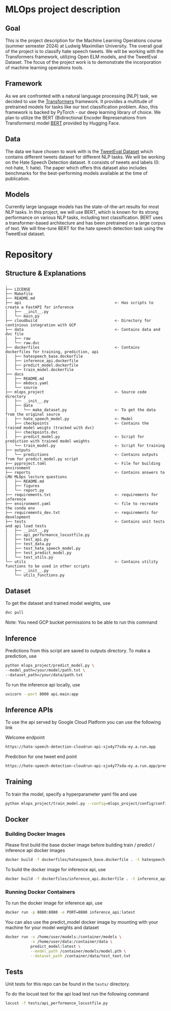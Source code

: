 # MLOps project description

## Goal
This is the project description for the Machine Learning Operations course (summer semester 2024) at Ludwig Maximilian University. The overall goal of the project is to classify hate speech tweets. We will be working with the Transformers framework, utilizing Open ELM models, and the TweetEval Dataset. The focus of the project work is to demonstrate the incorporation of machine learning operations tools.

## Framework
As we are confronted with a natural language processing [NLP] task, we decided to use the [Transformers](https://github.com/huggingface/transformers) framework. It provides a multitude of pretrained models for tasks like our text classification problem. Also, this framework is backed by PyTorch - our deep learning library of choice.
We plan to utilize the BERT (Bidirectional Encoder Represenations from Transformers) model [BERT](https://huggingface.co/docs/transformers/model_doc/bert) provided by Hugging Face.

## Data
The data we have chosen to work with is the [TweetEval Dataset](https://arxiv.org/pdf/2010.12421) which contains different tweets dataset for different NLP tasks. We will be working on the Hate Speech Detection dataset. It consists of tweets and labels (0: not-hate, 1: hate). The paper which offers this dataset also includes benchmarks for the best-performing models available at the time of publication.

## Models
Currently large language models has the state-of-the-art results for most NLP tasks. In this project, we will use BERT, which is known for its strong performance on various NLP tasks, including text classification. BERT uses a transformer-based architecture and has been pretrained on a large corpus of text. We will fine-tune BERT for the hate speech detection task using the TweetEval dataset.

# Repository

## Structure & Explanations
```
.
├── LICENSE
├── Makefile
├── README.md
├── api                                         <- Has scripts to create a FastAPI for inference
│   ├── __init__.py
│   └── main.py
├── cloudbuild                                  <- Directory for continious integration with GCP
├── data                                        <- Contains data and dvc file
│   ├── raw
│   └── raw.dvc
├── dockerfiles                                 <- Contains dockerfiles for training, prediction, api
│   ├── hatespeech_base.dockerfile
│   ├── inference_api.dockerfile
│   ├── predict_model.dockerfile
│   └── train_model.dockerfile
├── docs
│   ├── README.md
│   ├── mkdocs.yaml
│   └── source
├── mlops_project                               <- Source code directory
│   ├── __init__.py
│   ├── data
│   │   └── make_dataset.py                     <- To get the data from the original source
│   ├── hate_speech_model.py                    <- Model
│   ├── checkpoints                             <- Contains the trained model weigts (tracked with dvc)
│   ├── checkpoints.dvc
│   ├── predict_model.py                        <- Script for prediction with trained model weights
│   └── train_model.py                          <- Script for training
├── outputs
│   └── predictions                             <- Contains outputs from for predict_model.py script
├── pyproject.toml                              <- File for building environment
├── reports                                     <- Contains answers to LMU MLOps lecture questions
│   ├── README.md
│   ├── figures
│   └── report.py
├── requirements.txt                            <- requirements for inference
├── environment.yaml                            <- file to recreate the conda env
├── requirements_dev.txt                        <- requirements for development
├── tests                                       <- Contains unit tests and api load tests
│   ├── __init__.py
│   ├── api_performance_locustfile.py
│   ├── test_api.py
│   ├── test_data.py
│   ├── test_hate_speech_model.py
│   ├── test_predict_model.py
│   └── test_utils.py
└── utils                                       <- Contains utility functions to be used in other scripts
    ├── __init__.py
    └── utils_functions.py
```

## Dataset
To get the dataset and trained model weights, use
```bash
dvc pull
```
Note: You need GCP bucket permissions to be able to run this command

## Inference
Predictions from this script are saved to outputs directory. To make a prediction, use
```bash
python mlops_project/predict_model.py \
--model_path=/your/model/path.txt \
--dataset_path=/your/data/path.txt
```

To run the inference api locally, use
```bash
uvicorn --port 8000 api.main:app
```

## Inference APIs
To use the api served by Google Cloud Platform you can use the following link

Welcome endpoint
```bash
https://hate-speech-detection-cloudrun-api-sjx4y77sda-ey.a.run.app
```

Prediction for one tweet end point
```bash
https://hate-speech-detection-cloudrun-api-sjx4y77sda-ey.a.run.app/predict_labels_one_tweet?tweet=this is my twwetttt
```

## Training
To train the model, specify a hyperparameter yaml file and use
```bash
python mlops_project/train_model.py --config=mlops_project/config/config-defaults-sweep.yaml
```

## Docker

### Building Docker Images

Please first build the base docker image before building train / predict / inference api docker images
```bash
docker build -f dockerfiles/hatespeech_base.dockerfile . -t hatespeech-base:latest
```

To build the docker image for inference api, use
```bash
docker build -f dockerfiles/inference_api.dockerfile . -t inference_api:latest
```

### Running Docker Containers

To run the docker image for inference api, use
```bash
docker run -p 8080:8080 -e PORT=8080 inference_api:latest
```

You can also use the predict_model docker image by mounting with your machine for your model weights and dataset
```bash
docker run -v /home/user/models:/container/models \
           -v /home/user/data:/container/data \
           predict_model:latest \
           --model_path /container/models/model.pth \
           --dataset_path /container/data/test_text.txt
```

## Tests

Unit tests for this repo can be found in the ``tests/`` directory.

To do the locust test for the api load test run the following command
```bash
locust -f tests/api_performance_locustfile.py
```
